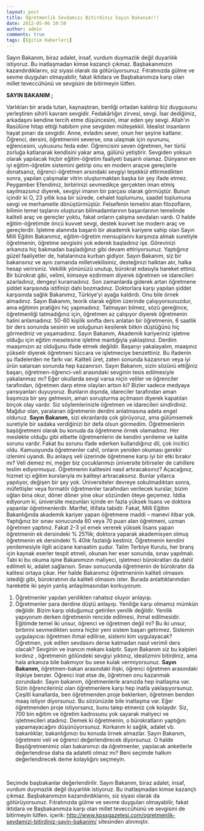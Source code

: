 ```yaml
---
layout: post
title: Öğretmenlik Sevdamızı Bitirdiniz Sayın Bakanım!!!
date: 2012-05-06 10:50
author: admin
comments: true
tags: [Eğitim Haberleri]
---
```

Sayın Bakanım, biraz adalet, insaf, vurdum duymazlık değil duyarlılık istiyoruz. Bu inatlaşmadan kimse kazançlı çıkmaz. Başbakanımızın kazandırdıklarını, siz siyasi olarak da götürüyorsunuz. Fıtratınızda gülme ve sevme duyguları olmayabilir, fakat iktidara ve Başbakanımıza karşı olan millet teveccühünü ve sevgisini de bitirmeyin lütfen.

<strong>SAYIN BAKANIM ;</strong>

Varlıkları bir arada tutan, kaynaştıran, benliği ortadan kaldırıp biz duygusunu yerleştiren sihirli kavram sevgidir. Fedakârlığın zirvesi, sevgi. İsar dediğimiz, arkadaşını kendine tercih etme düşüncesini, imar eden şey sevgi. Allah’ın Rasülüne hitap ettiği habibim yine sevgiden müteşekkil. İdealist insanların hayat pınarı da sevgidir.
Anne, evladını sever, onun her şeyine katlanır. Öğrenci, dersini, öğretmenini severse, ona ulaşmak için oyununu, eğlencesini, uykusunu feda eder. Öğrencisini seven öğretmen, her türlü zorluğa katlanarak kendisini yakar ama, gülünü yetiştirir. Sevgiden yoksun olarak yapılacak hiçbir eğitim-öğretim faaliyeti başarılı olamaz. Dünyanın en iyi eğitim-öğretim sistemini getirip onu en modern araçve gereçlerle donatsanız, öğrenci-öğretmen arsındaki sevgiyi teşekkül ettirmedikten sonra, yapılan çalışmalar vitrin oluşturmaktan başka bir şey ifade etmez.
Peygamber Efendimiz, birbirinizi sevmedikçe gerçekten iman etmiş sayılmazsınız diyerek, sevgiyi imanın bir parçası olarak görmüştür. Bunun içindir ki O, 23 yıllık kısa bir sürede, cehalet toplumunu, saadet toplumuna sevgi ve merhametle dönüştürmüştür. Felsefenin temelini atan filozofların, bilimin temel taşlarını oluşturan bilimadamlarının başarılarının temelinde kaliteli araç ve gereçler yoktu, fakat onların çalışma sevdaları vardı. O halde eğitim-öğretimde öncü kuvvet sevgi, destek kuvvet ise modern araç ve gereçlerdir.
İşletme alanında başarılı bir akademik kariyere sahip olan Sayın Milli Eğitim Bakanımız, eğitim-öğretim mensuplarını karşınıza almak suretiyle öğretmenin, öğretme sevgisini yok ederek başladınız işe.
Görevinizi arkanıza hiç bakmadan başladığınız gibi devam ettiriyorsunuz. Yaptığınız güzel faaliyetler de, hatalarınıza kurban gidiyor. Sayın Bakanım, siz bir bakansınız ve aynı zamanda milletvekilisiniz, desteğinizi halktan alır, halka hesap verirsiniz. Vekillik yönünüzü unutup, bürokrat edasıyla hareket ettiniz. Bir bürokrat gibi, velimi, kimseye ezdirmem diyerek öğretmen ve idarecileri azarladınız, dengeyi kuramadınız. Son zamanlarda giderek artan öğretmene şiddet karşısında istifinizi dahi bozmadınız. Doktorlara karşı yapılan şiddet karşısında sağlık Bakanımız, Türkiye’yi ayağa kaldırdı. Onu bile örnek almadınız.
Sayın Bakanım, teorik olarak eğitim üzerinde çalışıyorsunuzdur, ama eğitimin pratiğini hiç yapmadınız. Tatmayan bilmez, sözü gereğince, öğretmenliği tatmadığınız için, öğretmen az çalışıyor diyerek öğretmenin halini anlamadınız. 50-60 kişilik sınıfta ders anlatan bir öğretmenin, 6 saatlik bir ders sonunda sesinin ve soluğunun kesilerek bitkin düştüğünü hiç görmediniz ve yaşamadınız.
Sayın Bakanım, Akademik kariyeriniz işletme olduğu için eğitim meselesine işletme mantığıyla yaklaştınız. Derdim maaşımızın az olduğunu ifade etmek değildir. Başarıyı yakalayalım, maaşınız yükselir diyerek öğretmeni tüccara ve işletmeciye benzettiniz. Bu ifadenin şu ifadelerden ne farkı var. Kaliteli üret, zaten sonunda kazanırsın veya iyi ürün satarsan sonunda hep kazanırsın. Sayın Bakanım, sizin sözünü ettiğiniz başarı, öğretmen-öğrenci-veli arasındaki sevginin tesis edilmesiyle yakalanmaz mı? Eğer okullarda sevgi varsa niçin veliler ve öğrenciler tarafından, öğretmen darp etme olayları artsın ki? Bizler sadece medyaya yansıyanları duyuyoruz. Bunların dışında, idareciler tarafından aman başımıza bir şey gelmesin, aman soruşturma açılmasın diyerek kapatılan birçok olay vardır. Siz söylemlerinizle öğretmen ve idarecileri sindirdiniz. Mağdur olan, yaralanan öğretmenin derdini anlatmasına adeta engel oldunuz.
<strong>Sayın Bakanım,</strong> sizi ekranlarda çok görüyoruz, ama gülümsemek suretiyle bir sadaka verdiğinizi bir defa olsun görmedim. Öğretmenlerin başöğretmeni olarak bu konuda da öğretmene örnek olamadınız.
Her meslekte olduğu gibi elbette öğretmenlerin de kendini yenileme ve kalite sorunu vardır. Fakat bu sorunu ifade ederken kullandığınız dil, çok incitici oldu. Kamuoyunda öğretmenler cahil, onların yeniden okuması gerekir izlenimi uyandı. Bu anlayış veli üzerinde öğretmene karşı iyi bir etki bırakır mı? Veli demez mi, meğer biz çocuklarımızı üniversite bitirseler de cahillere teslim ediyormuşuz. Öğretmenin kalitesini nasıl artıracaksınız? Açacağınız, hizmet içi eğitim kurslarıyla mı kaliteyi artıracaksınız. Bunlar yıllarca yapılıyor, değişen bir şey yok. Üniversiteler devreye sokulmadıktan sonra, müfettişler veya formatör öğretmenler tarafından verilecek kurslar, bizim oğlan bina okur, döner döner yine okur sözünden öteye geçemez.
İddia ediyorum ki, üniversite mezunları içinde en fazla yüksek lisans ve doktora yapanlar öğretmenlerdir. Marifet, iltifata tabidir. Fakat, Milli Eğitim Bakanlığında akademik kariyer yapan öğretmene maddi – manevi itibar yok. Yaptığınız bir sınav sonucunda 60 veya 70 puan alan öğretmeni, uzman öğretmen yaptınız. Fakat 2-3 yıl emek vererek yüksek lisans yapan öğretmenin ek dersindeki % 25?lik; doktora yaparak akademisyen olmuş öğretmenin ek dersindeki % 40lık fazlalığı kestiniz. Öğretmenin kendini yenilemesiyle ilgili acizane kanaatim şudur. Talim Terbiye Kurulu, her branş için kaynak eserler tespit etmeli, okunan her eser sonunda, sınav yapılmalı. Tabi ki bu okuma işine Bakanımızın maliyeci, işletmeci bürokratları da dahil edilmeli ki, adalet sağlansın. Sınav sonucunda öğretmenin de bürokratın da kalitesi ortaya çıkar. Her halde Bakanımız öğretmeninin kaliteli olmasını istediği gibi, bürokratının da kaliteli olmasını ister.
Burada anlattıklarımdan hareketle iki şeyin yanlış anlaşılmasından korkuyorum.
1. Öğretmenler yapılan yenilikten rahatsız oluyor anlayışı.
2. Öğretmenler para derdine düştü anlayışı.
Yeniliğe karşı olmamız mümkün değildir. Bizim karşı olduğumuz getirilen yenilik değildir. Yenilik yapıyorum derken öğretmenin rencide edilmesi, ihmal edilmesidir. Eğitimde temel iki unsur, öğrenci ve öğretmen değil mi? Bu iki unsur, birbirini sevmedikten sonra hiçbir yeni sistem başarı getirmez. Sistemin uygulayıcısı öğretmen ihmal edilirse, sistemi kim uygulayacak? Öğretmen, yok edilen sevdasını derse katmadan nasıl verimli ders olacak?
Sevginin ve inancın mekanı kalptir. Sayın Bakanım siz bu kalpleri kırdınız , öğretmenin gölündeki sevgiyi yıktınız, idealizmini bitirdiniz, ama hala arkanıza bile bakmıyor bu sese kulak vermiyorsunuz.
<strong>Sayın Bakanım,</strong> öğretmen-bakan arasındaki ilişki, öğrenci öğretmen arasındaki ilişkiye benzer. Öğrenci inat etse de, öğretmen onu kazanmak zorundadır. Sayın bakanım, öğretmenlerle aranızda hep inatlaşma var. Sizin öğrencileriniz olan öğretmenlere karşı hep inatla yaklaşıyorsunuz. Çeşitli kanallarda, ben öğretmenden proje beklerken, öğretmen benden maaş istiyor diyorsunuz. Bu sözünüzde bile inatlaşma var. Eğer öğretmenden proje istiyorsanız, bunu talep etmeniz çok kolaydır. Siz, 700 bin eğitim ve öğretim kadrosunu yok sayarak maliyeci ve işletmecileri atadınız. Demek ki öğretmenin, o bürokratların yaptığını yapamayacağını düşünüyorsunuz. Korkarım ki sağlık, adalet vb. bakanlıklar, bakanlığımızı bu konuda örnek almazlar.
Sayın Bakanım, öğretmeni veli ve öğrenci değerlendirecek diyorsunuz.
O halde Başöğretmenimiz olan bakanımızı da öğretmenler, yapılacak anketlerle değerlendirse daha da adaletli olmaz mı? Beni seçimde halkım değerlendirecek deme kolaylığını seçmeyin.

&nbsp;

Seçimde başbakanlar değerlendirilir.
Sayın Bakanım, biraz adalet, insaf, vurdum duymazlık değil duyarlılık istiyoruz. Bu inatlaşmadan kimse kazançlı çıkmaz. Başbakanımızın kazandırdıklarını, siz siyasi olarak da götürüyorsunuz. Fıtratınızda gülme ve sevme duyguları olmayabilir, fakat iktidara ve Başbakanımıza karşı olan millet teveccühünü ve sevgisini de bitirmeyin lütfen.
içerik: http://www.kpssgazetesi.com/ogretmenlik-sevdamizi-bitirdiniz-sayin-bakanim<a href="http://www.kpssgazetesi.com/ogretmenlik-sevdamizi-bitirdiniz-sayin-bakanim/">/</a> sitesinden alınmıştır.
